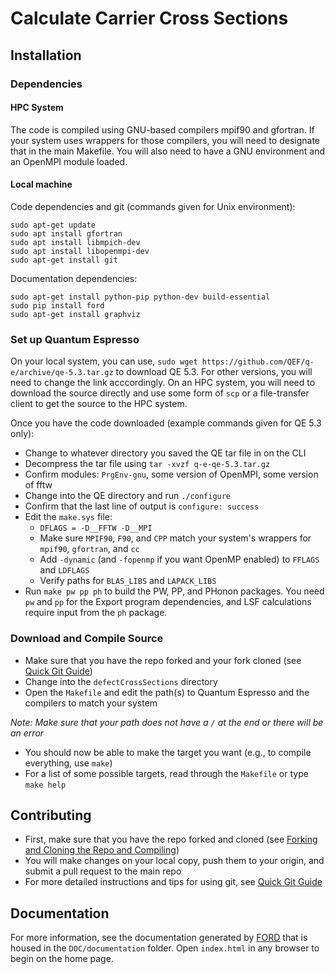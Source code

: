 # Calculate Carrier Cross Sections
## Installation
### Dependencies
#### HPC System
The code is compiled using GNU-based compilers mpif90 and gfortran. If your system uses wrappers for those compilers, you will need to designate that in the main Makefile.
You will also need to have a GNU environment and an OpenMPI module loaded.

#### Local machine 
Code dependencies and git (commands given for Unix environment):
```
sudo apt-get update 
sudo apt install gfortran
sudo apt install libmpich-dev
sudo apt install libopenmpi-dev
sudo apt-get install git
```

Documentation dependencies:
```
sudo apt-get install python-pip python-dev build-essential
sudo pip install ford
sudo apt-get install graphviz
```

### Set up Quantum Espresso
On your local system, you can use, `sudo wget https://github.com/QEF/q-e/archive/qe-5.3.tar.gz` to download QE 5.3. For other versions, you will need to change the link
acccordingly. On an HPC system, you will need to download the source directly and use some form of `scp` or a file-transfer client to get the source to the HPC system.

Once you have the code downloaded (example commands given for QE 5.3 only):
* Change to whatever directory you saved the QE tar file in on the CLI
* Decompress the tar file using `tar -xvzf q-e-qe-5.3.tar.gz`
* Confirm modules: `PrgEnv-gnu`, some version of OpenMPI, some version of fftw
* Change into the QE directory and run `./configure`
* Confirm that the last line of output is `configure: success`
* Edit the `make.sys` file:
  * `DFLAGS = -D__FFTW -D__MPI`
  * Make sure `MPIF90`, `F90`, and `CPP` match your system's wrappers for `mpif90`, `gfortran`, and `cc`
  * Add `-dynamic` (and `-fopenmp` if you want OpenMP enabled) to `FFLAGS` and `LDFLAGS`
  * Verify paths for `BLAS_LIBS` and `LAPACK_LIBS`
* Run `make pw pp ph` to build the PW, PP, and PHonon packages. You need `pw` and `pp` for the Export program dependencies, and LSF calculations require input from the 
  `ph` package.

### Download and Compile Source
* Make sure that you have the repo forked and your fork cloned (see [Quick Git Guide](quickGitGuide.md))
* Change into the `defectCrossSections` directory
* Open the `Makefile` and edit the path(s) to Quantum Espresso and the compilers to match your system 

_Note: Make sure that your path does not have a `/` at the end or there will be an error_
* You should now be able to make the target you want (e.g., to compile everything, use `make`)
* For a list of some possible targets, read through the `Makefile` or type `make help`

## Contributing
* First, make sure that you have the repo forked and cloned (see [Forking and Cloning the Repo and Compiling](#forking-and-cloning-the-repo-and-compiling))
* You will make changes on your local copy, push them to your origin, and submit a pull request to the main repo
* For more detailed instructions and tips for using git, see [Quick Git Guide](quickGitGuide.md)

## Documentation

For more information, see the documentation generated by [FORD](https://github.com/Fortran-FOSS-Programmers/ford) that is housed in the `DOC/documentation` folder. Open `index.html` in any browser to begin on the home page.
